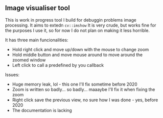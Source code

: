 ## Image visualiser tool

This is work in progress tool I build for debuggin problems image processing. It aims to extedn `cv::imshow`
It is very crude, but works fine for the purposes I use it, so for now I do not plan on making it less horrible.

It has three main funcionalities:
 - Hold right click and move up/down with the mouse to change zoom
 - Hold middle button and move mouse around to move around the zoomed window
 - Left click to call a predefined by you callback

Issues:
- Huge memory leak, lol - this one I'll fix sometime before 2020
- Zoom is written so badly... so badly... maaaybe I'll fix it when fixing the zoom
- Right click save the previous view, no sure how I was done - yes, before 2020
- The documentation is lacking
